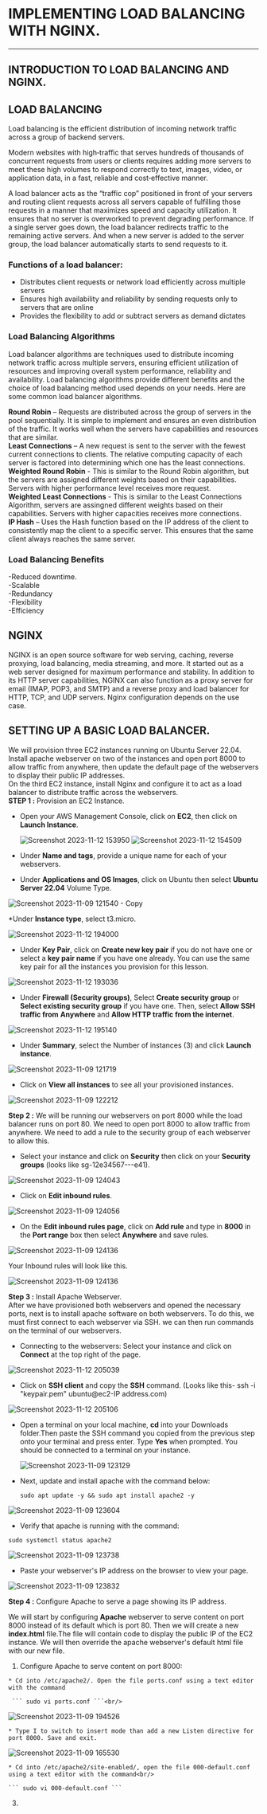 # IMPLEMENTING LOAD BALANCING WITH NGINX.
---
## INTRODUCTION TO LOAD BALANCING AND NGINX.
## LOAD BALANCING

Load balancing is the efficient distribution of incoming network traffic across a group of backend servers.

Modern websites with high‑traffic that serves hundreds of thousands of concurrent requests from users or clients requires adding more servers to meet these high volumes to respond correctly to text, images, video, or application data, in a fast, reliable and cost‑effective  manner.

A load balancer acts as the “traffic cop” positioned in front of your servers and routing client requests across all servers capable of fulfilling those requests in a manner that maximizes speed and capacity utilization. It ensures that no server is overworked to prevent degrading performance. If a single server goes down, the load balancer redirects traffic to the remaining active servers. And when a new server is added to the server group, the load balancer automatically starts to send requests to it.

### Functions of a load balancer:

- Distributes client requests or network load efficiently across multiple servers<br/>
- Ensures high availability and reliability by sending requests only to servers that are online<br/>
- Provides the flexibility to add or subtract servers as demand dictates<br/>

### Load Balancing Algorithms
Load  balancer algorithms are techniques used to distribute incoming network traffic across multiple servers, ensuring efficient utilization of resources and improving overall system performance, reliability and availability. Load balancing algorithms provide different benefits and the choice of load balancing method used depends on your needs. Here are some common load balancer algorithms.

**Round Robin** – Requests are distributed across the group of servers in the pool sequentially. It is simple to implement and ensures an even distribution of the traffic. It works well when the servers have capabilities and resources that are similar.<br/>
**Least Connections** – A new request is sent to the server with the fewest current connections to clients. The relative computing capacity of each server is factored into determining which one has the least connections.<br/>
**Weighted Round Robin** - This is similar to the Round Robin algorithm, but the servers are assigned different weights based on their capabilities. Servers with higher performance level receives more request.<br/>
**Weighted Least Connections** - This is similar to the Least Connections Algorithm, servers are assingned different weights based on their capabilities. Servers with higher capacities receives more connections.<BR/>
**IP Hash** – Uses the Hash function based on the IP address of the client to consistently map the client to a specific server. This ensures that the same client always reaches the same server.


### Load Balancing Benefits 

-Reduced downtime.<br/>
-Scalable<br/>
-Redundancy<br/>
-Flexibility<br/>
-Efficiency<br/>

## NGINX

NGINX is an open source software for web serving, caching, reverse proxying, load balancing, media streaming, and more. It started out as a web server designed for maximum performance and stability. In addition to its HTTP server capabilities, NGINX can also function as a proxy server for email (IMAP, POP3, and SMTP) and a reverse proxy and load balancer for HTTP, TCP, and UDP servers. Nginx configuration depends on the use case.
## SETTING UP A BASIC LOAD BALANCER.
We will provision three EC2 instances running on Ubuntu Server 22.04. Install apache webserver on two of the instances and open port 8000 to allow traffic from anywhere, then update the default page of the webservers to display their public IP addresses.<br/>
On the third EC2 instance, install Nginx and configure it to act as a load balancer to distribute traffic across the webservers.<br/>
**STEP 1 :** Provision an EC2 Instance.<br/>
* Open your AWS Management Console, click on **EC2**, then click on **Launch Instance**.
  
  ![Screenshot 2023-11-12 153950](https://github.com/Saidat23/devops.pbl/assets/138054715/b5ec3b9b-52ed-40a7-956e-a705c9766dcc)
 ![Screenshot 2023-11-12 154509](https://github.com/Saidat23/devops.pbl/assets/138054715/ddbdf0cb-642b-47ad-8e39-90ffe65acfc3)

* Under **Name and tags**, provide a unique name for each of your webservers.<br/>
* Under **Applications and OS Images**, click on Ubuntu then select **Ubuntu Server 22.04** Volume Type.
  
![Screenshot 2023-11-09 121540 - Copy](https://github.com/Saidat23/devops.pbl/assets/138054715/fa39943b-15e7-439b-827b-219f851d1183)

*Under **Instance type**, select t3.micro.

![Screenshot 2023-11-12 194000](https://github.com/Saidat23/devops.pbl/assets/138054715/6b3e0e4f-fb5f-4c8b-b773-6e70a57e11aa)

* Under **Key Pair**, click on **Create new key pair** if you do not have one or select a **key pair name** if you have one already. You can use the same key pair for all the instances you provision for this lesson.

![Screenshot 2023-11-12 193036](https://github.com/Saidat23/devops.pbl/assets/138054715/47d93532-7917-49a7-9827-7b21fd8a2316)

* Under **Firewall (Security groups)**, Select **Create security group** or **Select existing security group** if you have one. Then, select **Allow SSH traffic from** **Anywhere** and **Allow HTTP traffic from the internet**.

![Screenshot 2023-11-12 195140](https://github.com/Saidat23/devops.pbl/assets/138054715/144272f6-a1d5-4d03-a670-d93fc5c52a85)

* Under **Summary**, select the Number of instances (3) and click **Launch instance**.

![Screenshot 2023-11-09 121719](https://github.com/Saidat23/devops.pbl/assets/138054715/1a85e6d3-d8ae-4f4a-9f31-52f3a89bc4b9)

* Click on **View all instances** to see all your provisioned instances.

![Screenshot 2023-11-09 122212](https://github.com/Saidat23/devops.pbl/assets/138054715/cd3f6ddc-3f5d-45c6-bc96-be068a032412)

**Step 2 :** We will be running our webservers on port 8000 while the load balancer runs on port 80. We need to open port 8000 to allow traffic from anywhere. We need to add a rule to the security group of each webserver to allow this.

* Select your instance and click on **Security** then click on your **Security groups** (looks like sg-12e34567---e41).

![Screenshot 2023-11-09 124043](https://github.com/Saidat23/devops.pbl/assets/138054715/185a151e-c84a-435d-a62e-84120a16513c)

* Click on **Edit inbound rules**.

![Screenshot 2023-11-09 124056](https://github.com/Saidat23/devops.pbl/assets/138054715/fa9bebb9-5b1d-4f83-866e-e5e3278bd4c4)

* On the **Edit inbound rules page**, click on **Add rule** and type in **8000** in the **Port range** box then select **Anywhere** and save rules.

 ![Screenshot 2023-11-09 124136](https://github.com/Saidat23/devops.pbl/assets/138054715/56fe4804-2ac4-4ec2-9644-7dde2331fe21)
 
Your Inbound rules will look like this.

![Screenshot 2023-11-09 124136](https://github.com/Saidat23/devops.pbl/assets/138054715/56fe4804-2ac4-4ec2-9644-7dde2331fe21)

 **Step 3 :** Install Apache Webserver.<br/>
 After we have provisioned both webservers and opened the necessary ports, next is to install apache software on both webservers. To do this, we must first connect to each webserver via SSH. we can then run commands on the terminal of our webservers.<br/>
* Connecting to the webservers: Select your instance and click on **Connect** at the top right of the page.

![Screenshot 2023-11-12 205039](https://github.com/Saidat23/devops.pbl/assets/138054715/75c53d8d-268c-410f-a6cf-36e735d9418b)

* Click on **SSH client** and copy the **SSH** command. (Looks like this- ssh -i "keypair.pem" ubuntu@ec2-IP address.com)

![Screenshot 2023-11-12 205106](https://github.com/Saidat23/devops.pbl/assets/138054715/66eac392-47ab-40c7-9f8a-4a97466c636c)

* Open a terminal on your local machine, **cd** into your Downloads folder.Then paste the SSH command you copied from the previous step onto your terminal and press enter. Type **Yes** when prompted. You should be connected to a terminal on your instance.
  
   ![Screenshot 2023-11-09 123129](https://github.com/Saidat23/devops.pbl/assets/138054715/96a74adb-77e0-40c7-9c40-a4f69464a7c4)
* Next, update and install apache with the command below:
  
  ``` sudo apt update -y && sudo apt install apache2 -y ``` 

![Screenshot 2023-11-09 123604](https://github.com/Saidat23/devops.pbl/assets/138054715/ac84907b-98b0-4a17-b740-771ff88dcdca)

* Verify that apache is running with the command:

 ``` sudo systemctl status apache2 ```
 
![Screenshot 2023-11-09 123738](https://github.com/Saidat23/devops.pbl/assets/138054715/62891585-2f78-4c58-a92f-37be625c476e)

* Paste your webserver's IP address on the browser to view your page.

![Screenshot 2023-11-09 123832](https://github.com/Saidat23/devops.pbl/assets/138054715/2df88999-c66a-4521-8281-4a286c5d7ec0)


**Step 4 :** Configure Apache to serve a page showing its IP address.<br/>

We will start by configuring **Apache** webserver to serve content on port 8000 instead of its default which is port 80. Then we will create a new **index.html** file.The file will contain code to display the public IP of the EC2 instance. We will then override the apache webserver's default html file with our new file.

  1. Configure Apache to serve content on port 8000:
     
    * Cd into /etc/apache2/. Open the file ports.conf using a text editor with the command

     ``` sudo vi ports.conf ```<br/>
     

![Screenshot 2023-11-09 194526](https://github.com/Saidat23/devops.pbl/assets/138054715/62f296ac-8bc5-4587-ade9-95709bac1d13) <br/>
  
    * Type I to switch to insert mode than add a new Listen directive for port 8000. Save and exit.
   
![Screenshot 2023-11-09 165530](https://github.com/Saidat23/devops.pbl/assets/138054715/96eacaca-24c4-42fe-a9d6-1203b68c9878)<br/> 

    * Cd into /etc/apache2/site-enabled/, open the file 000-default.conf using a text editor with the command<br/>

    ``` sudo vi 000-default.conf ```
    
  3. 




























